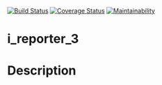 [![Build Status](https://travis-ci.org/reifred/i_reporter_3.svg?branch=feature)](https://travis-ci.org/reifred/i_reporter_3)
[![Coverage Status](https://coveralls.io/repos/github/reifred/i_reporter_3/badge.svg?branch=feature)](https://coveralls.io/github/reifred/i_reporter_3?branch=feature)
[![Maintainability](https://api.codeclimate.com/v1/badges/ae4ddfe59957c541ba59/maintainability)](https://codeclimate.com/github/reifred/i_reporter_3/maintainability)
# i_reporter_3
# Description
